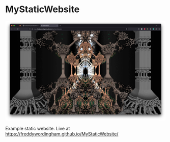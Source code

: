 # MyStaticWebsite

<div align="center">
    <img src="./screenshot.png" alt="MyStaticWebsite" />
</div>

Example static website.
Live at https://freddywordingham.github.io/MyStaticWebsite/
